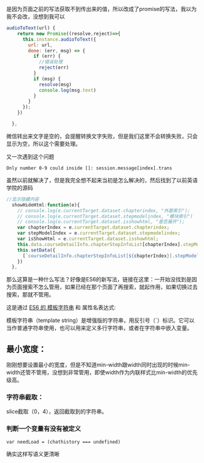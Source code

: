 是因为页面之前的写法获取不到传出来的值，所以改成了promise的写法，我以为我不会改，没想到我可以

```js
audioToText(url) {
    return new Promise((resolve,reject)=>{
      this.instance.audioToText({
        url: url,
        done: (err, msg) => {
          if (err) {
            //错误处理
            reject(err)
          }
          if (msg) {
            resolve(msg)
            console.log(msg.text)
          }
        }
      });
    })

  },
```

微信转出来文字是空的，会提醒转换文字失败，但是我们这里不会转换失败，只会显示为空，所以这个需要处理。

又一次遇到这个问题

```
Only number 0-9 could inside []: session.message[index].trans
```

虽然以前就解决了，但是我完全想不起来当初是怎么解决的，然后找到了以前英语学院的源码

```js
//显示隐藏内容
  showHideHtml:function(e){
    // console.log(e.currentTarget.dataset.chapterindex, "外面索引");
    // console.log(e.currentTarget.dataset.stepmodelindex, "模块索引")
    // console.log(e.currentTarget.dataset.isshowhtml, "是否展开");
    var chapterIndex = e.currentTarget.dataset.chapterindex;
    var stepModelIndex = e.currentTarget.dataset.stepmodelindex;
    var isShowHtml = e.currentTarget.dataset.isshowhtml;
    this.data.courseDetailInfo.chapterStepInfoList[chapterIndex].stepModelInfoList[stepModelIndex].isShowHtml = !isShowHtml;
    this.setData({
      [`courseDetailInfo.chapterStepInfoList[${chapterIndex}].stepModelInfoList[${stepModelIndex}].isShowHtml`]: !isShowHtml
    })
  },
```

那么这算是一种什么写法？好像是ES6的新写法，链接在这里：一开始没找到是因为页面搜索不怎么管用，如果已经在那个页面了再搜索，就起作用，如果切换过去搜索，那就不管用。

这是通过 [ES6 的 模板字符串](http://es6.ruanyifeng.com/#docs/string#模板字符串) 和 属性名表达式:

模板字符串（template string）是增强版的字符串，用反引号（\`）标识。它可以当作普通字符串使用，也可以用来定义多行字符串，或者在字符串中嵌入变量。

## 最小宽度：

刚刚想要设置最小的宽度，但是不知道min-width跟width同时出现的时候min-width还管不管用，没想到非常管用，即使width作为内联样式比min-width的优先级高。

### 字符串截取：

slice截取（0，4），返回截取到的字符串。

### 判断一个变量有没有被定义

```
var needLoad = (chathistory === undefined)
```

确实这样写语义更清晰


